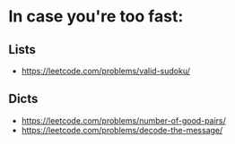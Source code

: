 # In case you're too fast:

## Lists

- https://leetcode.com/problems/valid-sudoku/


## Dicts

- https://leetcode.com/problems/number-of-good-pairs/
- https://leetcode.com/problems/decode-the-message/